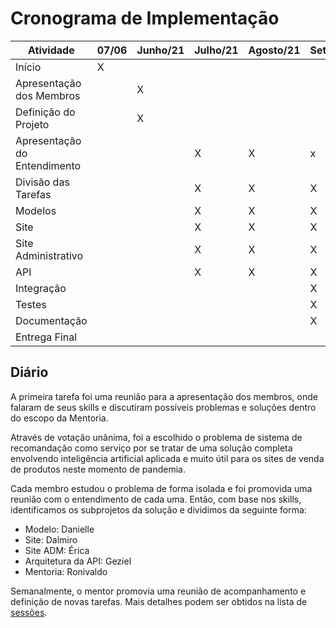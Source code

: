 # Cronograma de Implementação

Atividade                     | 07/06 | Junho/21 | Julho/21 | Agosto/21 | Setembro/21 | 05/10 |
--                            |--     |--        |--        |--         |--           |--     |  
Início                        |   X   |          |          |           |             |       |  
Apresentação dos Membros      |       |    X     |          |           |             |       |  
Definição do Projeto          |       |    X     |          |           |             |       |  
Apresentação do Entendimento  |       |          |     X    |     X     |     x       |       |  
Divisão das Tarefas           |       |          |     X    |     X     |     X       |       |  
Modelos                       |       |          |     X    |     X     |     X       |       |   
Site                          |       |          |     X    |     X     |     X       |       |   
Site Administrativo           |       |          |     X    |     X     |     X       |       |  
API                           |       |          |     X    |     X     |     X       |       |  
Integração                    |       |          |          |           |     X       |       | 
Testes                        |       |          |          |           |     X       |       | 
Documentação                  |       |          |          |           |     X       |       | 
Entrega Final                 |       |          |          |           |             |   X   | 


## Diário

A primeira tarefa foi uma reunião para a apresentação dos membros, onde falaram de seus skills e discutiram possíveis problemas e soluções dentro do escopo da Mentoria.

Através de votação unânima, foi a escolhido o problema de sistema de recomandação como serviço por se tratar de uma solução completa envolvendo inteligência artificial aplicada e muito útil para os sites de venda de produtos neste momento de pandemia.

Cada membro estudou o problema de forma isolada e foi promovida uma reunião com o entendimento de cada uma. Então, com base nos skills, identificamos os subprojetos da solução e dividimos da seguinte forma:
- Modelo: Danielle
- Site: Dalmiro
- Site ADM: Érica
- Arquitetura da API: Geziel
- Mentoria: Ronivaldo

Semanalmente, o mentor promovia uma reunião de acompanhamento e definição de novas tarefas. Mais detalhes podem ser obtidos na lista de [sessões](../SESSOES.md).